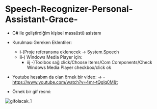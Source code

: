 # Speech-Recognizer-Personal-Assistant-Grace-
- C# ile geliştirdiğim kişisel masaüstü asistanı

- Kurulması Gereken Eklentiler:
  - i-)Proje referansına eklenecek -> System.Speech
  - ii-) Windows Media Player için:
    - iij -)Toolbox sağ click/Choose Items/Com Components/Check Windows Media Player checkbox/click ok
    
    

- Youtube hesabım da olan örnek bir video: 
->  - https://www.youtube.com/watch?v=4mr-tQglq0M&t


- Örnek bir gif resmi:

![gifolacak_1](https://user-images.githubusercontent.com/34923740/69920574-ce7c6780-149a-11ea-91e5-76ebf32c7f51.gif)
